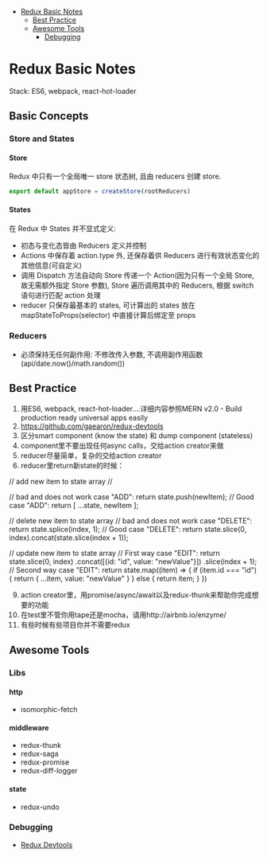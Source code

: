 
* [Redux Basic Notes](#redux-basic-notes)
	* [Best Practice](#best-practice)
	* [Awesome Tools](#awesome-tools)
		* [Debugging](#debugging)

# Redux Basic Notes

Stack: ES6, webpack, react-hot-loader

## Basic Concepts

### Store and States

#### Store

Redux 中只有一个全局唯一 store 状态树, 且由 reducers 创建 store.

```js
export default appStore = createStore(rootReducers)
```

#### States

在 Redux 中 States 并不显式定义:

*   初态与变化态皆由 Reducers 定义并控制
*   Actions 中保存着 action.type 外, 还保存着供 Reducers 进行有效状态变化的其他信息(可自定义)
*   调用 Dispatch 方法自动向 Store 传递一个 Action(因为只有一个全局 Store, 故无需额外指定 Store 参数), Store 遍历调用其中的  Reducers, 根据 switch 语句进行匹配 action 处理
*   reducer 只保存最基本的 states, 可计算出的 states 放在 mapStateToProps(selector) 中直接计算后绑定至 props

### Reducers

*   必须保持无任何副作用: 不修改传入参数, 不调用副作用函数(api/date.now()/math.random())

## Best Practice

1. 用ES6, webpack, react-hot-loader....详细内容参照MERN v2.0 - Build production ready universal apps easily
3. https://github.com/gaearon/redux-devtools
5. 区分smart component (know the state) 和 dump component (stateless)
6. component里不要出现任何async calls，交给action creator来做
7. reducer尽量简单，复杂的交给action creator
8. reducer里return新state的时候：

// add new item to state array //

// bad and does not work case "ADD": return state.push(newItem); // Good case "ADD": return [ ...state, newItem ]; 


// delete new item to state array // bad and does not work case "DELETE": return state.splice(index, 1); // Good case "DELETE": return state.slice(0, index).concat(state.slice(index + 1));

// update new item to state array // First way case "EDIT": return state.slice(0, index) .concat([{id: "id", value: "newValue"}]) .slice(index + 1); // Second way case "EDIT": return state.map((item) => { if (item.id === "id") { return { ...item, value: "newValue" } } else { return item; } }) 

9. action creator里，用promise/async/await以及redux-thunk来帮助你完成想要的功能
10. 在test里不管你用tape还是mocha，请用http://airbnb.io/enzyme/
11. 有些时候有些项目你并不需要redux

## Awesome Tools

### Libs

#### http

-   isomorphic-fetch

#### middleware

-   redux-thunk
-   redux-saga
-   redux-promise
-   redux-diff-logger

#### state

-   redux-undo

### Debugging

-   [Redux Devtools](https://github.com/gaearon/redux-devtools)
